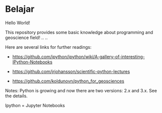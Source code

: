 # Belajar

Hello World!

This repository provides some basic knowledge about programming and geoscience field!
..
..






Here are several links for further readings:

- https://github.com/ipython/ipython/wiki/A-gallery-of-interesting-IPython-Notebooks

- https://github.com/jrjohansson/scientific-python-lectures

- https://github.com/koldunovn/python_for_geosciences


Notes: 
Python is growing and now there are two versions: 2.x and 3.x. See the details.

Ipython = Jupyter Notebooks
